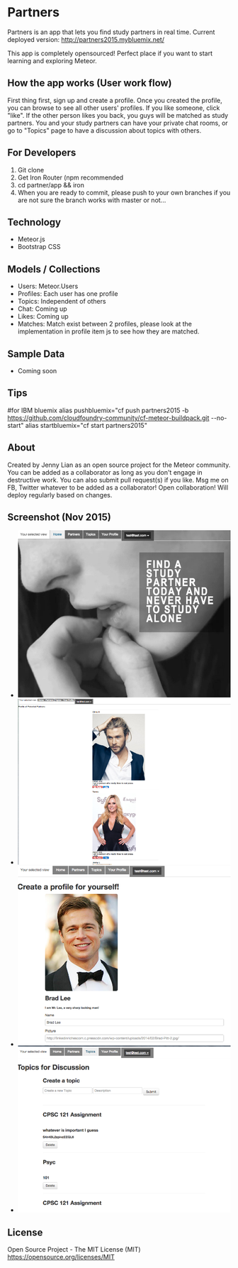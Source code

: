 # Partners
Partners is an app that lets you find study partners in real time.
Current deployed version: http://partners2015.mybluemix.net/

This app is completely opensourced! Perfect place if you want to start learning and exploring Meteor.

## How the app works (User work flow)
First thing first, sign up and create a profile. Once you created the profile, you can browse to see all other users' profiles. If you like someone, click "like". If the other person likes you back, you guys will be matched as study partners. You and your study partners can have your private chat rooms, or go to "Topics" page to have a discussion about topics with others.

## For Developers
1. Git clone 
2. Get Iron Router (npm recommended
3. cd partner/app && iron
4. When you are ready to commit, please push to your own branches if you are not sure the branch works with master or not...

## Technology
* Meteor.js
* Bootstrap CSS

## Models / Collections
* Users: Meteor.Users
* Profiles: Each user has one profile
* Topics: Independent of others
* Chat: Coming up
* Likes: Coming up
* Matches: Match exist between 2 profiles, please look at the implementation in profile item js to see how they are matched.

## Sample Data
* Coming soon

## Tips
#for IBM bluemix
alias pushbluemix="cf push partners2015 -b https://github.com/cloudfoundry-community/cf-meteor-buildpack.git --no-start"
alias startbluemix="cf start partners2015"

## About
Created by Jenny Lian as an open source project for the Meteor community. You can be added as a collaborator as long as you don't engage in destructive work. You can also submit pull request(s) if you like. Msg me on FB, Twitter whatever to be added as a collaborator! Open collaboration! Will deploy regularly based on changes.

## Screenshot (Nov 2015)

* ![Home page](./pictures/Home.png)
* ![Page to view partners](./pictures/Partners.png)
* ![Your profile](./pictures/ProfilePage.png)
* ![Topics for discussion](./pictures/Topics.png)

## License
Open Source Project - The MIT License (MIT)
https://opensource.org/licenses/MIT
